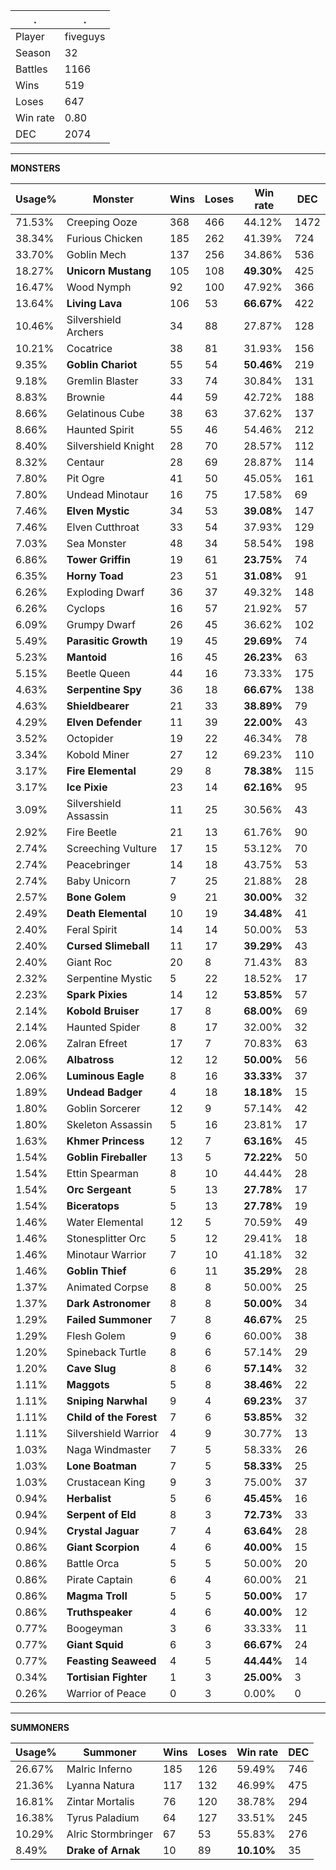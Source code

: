 .|.
|-|-
Player|fiveguys
Season|32
Battles|1166
Wins|519
Loses|647
Win rate|0.80
DEC|2074

---
**MONSTERS**

Usage%|Monster|Wins|Loses|Win rate|DEC|
-|-|-|-|-|-|
71.53%|Creeping Ooze|368|466|44.12%|1472|
38.34%|Furious Chicken|185|262|41.39%|724|
33.70%|Goblin Mech|137|256|34.86%|536|
18.27%|**Unicorn Mustang**|105|108|**49.30%**|425|
16.47%|Wood Nymph|92|100|47.92%|366|
13.64%|**Living Lava**|106|53|**66.67%**|422|
10.46%|Silvershield Archers|34|88|27.87%|128|
10.21%|Cocatrice|38|81|31.93%|156|
9.35%|**Goblin Chariot**|55|54|**50.46%**|219|
9.18%|Gremlin Blaster|33|74|30.84%|131|
8.83%|Brownie|44|59|42.72%|188|
8.66%|Gelatinous Cube|38|63|37.62%|137|
8.66%|Haunted Spirit|55|46|54.46%|212|
8.40%|Silvershield Knight|28|70|28.57%|112|
8.32%|Centaur|28|69|28.87%|114|
7.80%|Pit Ogre|41|50|45.05%|161|
7.80%|Undead Minotaur|16|75|17.58%|69|
7.46%|**Elven Mystic**|34|53|**39.08%**|147|
7.46%|Elven Cutthroat|33|54|37.93%|129|
7.03%|Sea Monster|48|34|58.54%|198|
6.86%|**Tower Griffin**|19|61|**23.75%**|74|
6.35%|**Horny Toad**|23|51|**31.08%**|91|
6.26%|Exploding Dwarf|36|37|49.32%|148|
6.26%|Cyclops|16|57|21.92%|57|
6.09%|Grumpy Dwarf|26|45|36.62%|102|
5.49%|**Parasitic Growth**|19|45|**29.69%**|74|
5.23%|**Mantoid**|16|45|**26.23%**|63|
5.15%|Beetle Queen|44|16|73.33%|175|
4.63%|**Serpentine Spy**|36|18|**66.67%**|138|
4.63%|**Shieldbearer**|21|33|**38.89%**|79|
4.29%|**Elven Defender**|11|39|**22.00%**|43|
3.52%|Octopider|19|22|46.34%|78|
3.34%|Kobold Miner|27|12|69.23%|110|
3.17%|**Fire Elemental**|29|8|**78.38%**|115|
3.17%|**Ice Pixie**|23|14|**62.16%**|95|
3.09%|Silvershield Assassin|11|25|30.56%|43|
2.92%|Fire Beetle|21|13|61.76%|90|
2.74%|Screeching Vulture|17|15|53.12%|70|
2.74%|Peacebringer|14|18|43.75%|53|
2.74%|Baby Unicorn|7|25|21.88%|28|
2.57%|**Bone Golem**|9|21|**30.00%**|32|
2.49%|**Death Elemental**|10|19|**34.48%**|41|
2.40%|Feral Spirit|14|14|50.00%|53|
2.40%|**Cursed Slimeball**|11|17|**39.29%**|43|
2.40%|Giant Roc|20|8|71.43%|83|
2.32%|Serpentine Mystic|5|22|18.52%|17|
2.23%|**Spark Pixies**|14|12|**53.85%**|57|
2.14%|**Kobold Bruiser**|17|8|**68.00%**|69|
2.14%|Haunted Spider|8|17|32.00%|32|
2.06%|Zalran Efreet|17|7|70.83%|63|
2.06%|**Albatross**|12|12|**50.00%**|56|
2.06%|**Luminous Eagle**|8|16|**33.33%**|37|
1.89%|**Undead Badger**|4|18|**18.18%**|15|
1.80%|Goblin Sorcerer|12|9|57.14%|42|
1.80%|Skeleton Assassin|5|16|23.81%|17|
1.63%|**Khmer Princess**|12|7|**63.16%**|45|
1.54%|**Goblin Fireballer**|13|5|**72.22%**|50|
1.54%|Ettin Spearman|8|10|44.44%|28|
1.54%|**Orc Sergeant**|5|13|**27.78%**|17|
1.54%|**Biceratops**|5|13|**27.78%**|19|
1.46%|Water Elemental|12|5|70.59%|49|
1.46%|Stonesplitter Orc|5|12|29.41%|18|
1.46%|Minotaur Warrior|7|10|41.18%|32|
1.46%|**Goblin Thief**|6|11|**35.29%**|28|
1.37%|Animated Corpse|8|8|50.00%|25|
1.37%|**Dark Astronomer**|8|8|**50.00%**|34|
1.29%|**Failed Summoner**|7|8|**46.67%**|25|
1.29%|Flesh Golem|9|6|60.00%|38|
1.20%|Spineback Turtle|8|6|57.14%|29|
1.20%|**Cave Slug**|8|6|**57.14%**|32|
1.11%|**Maggots**|5|8|**38.46%**|22|
1.11%|**Sniping Narwhal**|9|4|**69.23%**|37|
1.11%|**Child of the Forest**|7|6|**53.85%**|32|
1.11%|Silvershield Warrior|4|9|30.77%|13|
1.03%|Naga Windmaster|7|5|58.33%|26|
1.03%|**Lone Boatman**|7|5|**58.33%**|25|
1.03%|Crustacean King|9|3|75.00%|37|
0.94%|**Herbalist**|5|6|**45.45%**|16|
0.94%|**Serpent of Eld**|8|3|**72.73%**|33|
0.94%|**Crystal Jaguar**|7|4|**63.64%**|28|
0.86%|**Giant Scorpion**|4|6|**40.00%**|15|
0.86%|Battle Orca|5|5|50.00%|20|
0.86%|Pirate Captain|6|4|60.00%|21|
0.86%|**Magma Troll**|5|5|**50.00%**|17|
0.86%|**Truthspeaker**|4|6|**40.00%**|12|
0.77%|Boogeyman|3|6|33.33%|11|
0.77%|**Giant Squid**|6|3|**66.67%**|24|
0.77%|**Feasting Seaweed**|4|5|**44.44%**|14|
0.34%|**Tortisian Fighter**|1|3|**25.00%**|3|
0.26%|Warrior of Peace|0|3|0.00%|0|

---
**SUMMONERS**

Usage%|Summoner|Wins|Loses|Win rate|DEC|
-|-|-|-|-|-|
26.67%|Malric Inferno|185|126|59.49%|746|
21.36%|Lyanna Natura|117|132|46.99%|475|
16.81%|Zintar Mortalis|76|120|38.78%|294|
16.38%|Tyrus Paladium|64|127|33.51%|245|
10.29%|Alric Stormbringer|67|53|55.83%|276|
8.49%|**Drake of Arnak**|10|89|**10.10%**|35|
